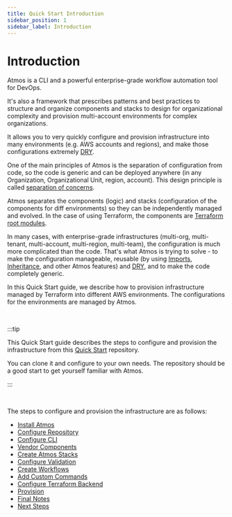 ```yaml
---
title: Quick Start Introduction
sidebar_position: 1
sidebar_label: Introduction
---
```


# Introduction

Atmos is a CLI and a powerful enterprise-grade workflow automation tool for DevOps.

It's also a framework that prescribes patterns and best practices to structure and organize components and stacks to design for organizational
complexity and provision multi-account environments for complex organizations.

It allows you to very quickly configure and provision infrastructure into many environments (e.g. AWS accounts and regions), and make those
configurations extremely [DRY](https://en.wikipedia.org/wiki/Don%27t_repeat_yourself).

One of the main principles of Atmos is the separation of configuration from code, so the code is generic and can be deployed anywhere (in any
Organization, Organizational Unit, region, account). This design principle is
called [separation of concerns](https://en.wikipedia.org/wiki/Separation_of_concerns).

Atmos separates the components (logic) and stacks (configuration of the components for diff environments) so they can be independently managed and
evolved. In the case of using Terraform, the components
are [Terraform root modules](https://developer.hashicorp.com/terraform/language/modules#the-root-module).

In many cases, with enterprise-grade infrastructures (multi-org, multi-tenant, multi-account, multi-region, multi-team), the configuration is much
more complicated than the code. That's what Atmos is trying to solve - to make the configuration manageable, reusable (by
using [Imports](/core-concepts/stacks/imports), [Inheritance](/core-concepts/components/inheritance), and other
Atmos features) and [DRY](https://en.wikipedia.org/wiki/Don%27t_repeat_yourself), and to make the code completely generic.

In this Quick Start guide, we describe how to provision infrastructure managed by Terraform into different AWS environments.
The configurations for the environments are managed by Atmos.

<br/>

:::tip

This Quick Start guide describes the steps to configure and provision the infrastructure
from this [Quick Start](https://github.com/cloudposse/atmos/tree/master/examples/quick-start) repository.

You can clone it and configure to your own needs. The repository should be a good start to get yourself familiar with Atmos.

:::

<br/>

The steps to configure and provision the infrastructure are as follows:

- [Install Atmos](/quick-start/install-atmos)
- [Configure Repository](/quick-start/configure-repository)
- [Configure CLI](/quick-start/configure-cli)
- [Vendor Components](/quick-start/vendor-components)
- [Create Atmos Stacks](/quick-start/create-atmos-stacks)
- [Configure Validation](/quick-start/configure-validation)
- [Create Workflows](/quick-start/create-workflows)
- [Add Custom Commands](/quick-start/add-custom-commands)
- [Configure Terraform Backend](/quick-start/configure-terraform-backend)
- [Provision](/quick-start/provision)
- [Final Notes](/quick-start/final-notes)
- [Next Steps](/quick-start/next-steps)
